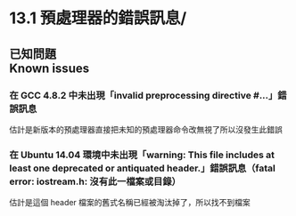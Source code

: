 # 13.1 預處理器的錯誤訊息/
## 已知問題<br />Known issues
### 在 GCC 4.8.2 中未出現「invalid preprocessing directive #...」錯誤訊息
估計是新版本的預處理器直接把未知的預處理器命令改無視了所以沒發生此錯誤

### 在 Ubuntu 14.04 環境中未出現「warning: This file includes at least one deprecated or antiquated header.」錯誤訊息（fatal error: iostream.h: 沒有此一檔案或目錄）
估計是這個 header 檔案的舊式名稱已經被淘汰掉了，所以找不到檔案
